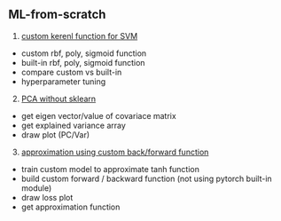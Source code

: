 ## ML-from-scratch

1. [custom kerenl function for SVM ](https://github.com/Juyeonnn/ML-from-scratch/blob/main/custom_kernel_function.ipynb)
  - custom rbf, poly, sigmoid function
  - built-in rbf, poly, sigmoid function
  - compare custom vs built-in
  - hyperparameter tuning

2. [PCA without sklearn ](https://github.com/Juyeonnn/ML-from-scratch/blob/main/PCA.ipynb)
  - get eigen vector/value of covariace matrix 
  - get explained variance array
  - draw plot (PC/Var)

3. [approximation using custom back/forward function](https://github.com/Juyeonnn/ML-from-scratch/blob/main/custom_back_forward_function.ipynb) 
  - train custom model to approximate tanh function
  - build custom forward / backward function (not using pytorch built-in module)
  - draw loss plot 
  - get approximation function

